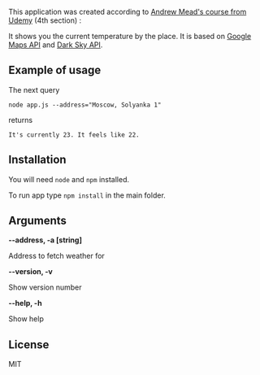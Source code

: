 This application was created according to [Andrew Mead's course from Udemy](https://www.udemy.com/the-complete-nodejs-developer-course-2) (4th section) :

It shows you the current temperature by the place. It is based on [Google Maps API](https://developers.google.com/maps/) and [Dark Sky API](https://darksky.net/dev/docs).

Example of usage
----------------

The next query

`
node app.js --address="Moscow, Solyanka 1"
`

returns

`
It's currently 23. It feels like 22.
`

Installation
------------

You will need `node` and `npm` installed.

To run app type `npm install` in the main folder.

Arguments
---------

**--address, -a \[string\]** 

Address to fetch weather for

**--version, -v**

Show version number

**--help, -h**

Show help

License
-------

MIT


